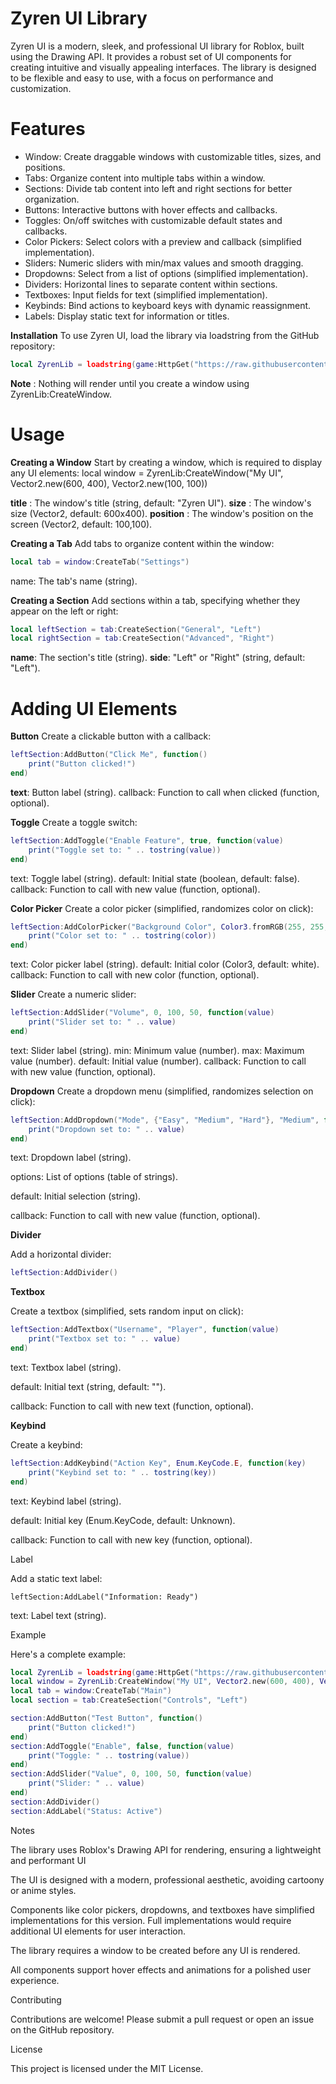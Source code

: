 # Zyren UI Library
Zyren UI is a modern, sleek, and professional UI library for Roblox, built using the Drawing API. It provides a robust set of UI components for creating intuitive and visually appealing interfaces. The library is designed to be flexible and easy to use, with a focus on performance and customization.
# Features

- Window: Create draggable windows with customizable titles, sizes, and positions.
- Tabs: Organize content into multiple tabs within a window.
- Sections: Divide tab content into left and right sections for better organization.
- Buttons: Interactive buttons with hover effects and callbacks.
- Toggles: On/off switches with customizable default states and callbacks.
- Color Pickers: Select colors with a preview and callback (simplified implementation).
- Sliders: Numeric sliders with min/max values and smooth dragging.
- Dropdowns: Select from a list of options (simplified implementation).
- Dividers: Horizontal lines to separate content within sections.
- Textboxes: Input fields for text (simplified implementation).
- Keybinds: Bind actions to keyboard keys with dynamic reassignment.
- Labels: Display static text for information or titles.

**Installation**
To use Zyren UI, load the library via loadstring from the GitHub repository:
```lua
local ZyrenLib = loadstring(game:HttpGet("https://raw.githubusercontent.com/SpxzyFire/Zyren-Lib/main/source.lua", true))()
```
**Note** : Nothing will render until you create a window using ZyrenLib:CreateWindow.
# Usage
**Creating a Window**
Start by creating a window, which is required to display any UI elements:
local window = ZyrenLib:CreateWindow("My UI", Vector2.new(600, 400), Vector2.new(100, 100))


**title** : The window's title (string, default: "Zyren UI").
**size** : The window's size (Vector2, default: 600x400).
**position** : The window's position on the screen (Vector2, default: 100,100).

**Creating a Tab**
Add tabs to organize content within the window:
```lua
local tab = window:CreateTab("Settings")
```
name: The tab's name (string).

**Creating a Section**
Add sections within a tab, specifying whether they appear on the left or right:
```lua
local leftSection = tab:CreateSection("General", "Left")
local rightSection = tab:CreateSection("Advanced", "Right")
```

**name**: The section's title (string).
**side**: "Left" or "Right" (string, default: "Left").

# Adding UI Elements
**Button**
Create a clickable button with a callback:
```lua
leftSection:AddButton("Click Me", function()
    print("Button clicked!")
end)
```

**text**: Button label (string).
callback: Function to call when clicked (function, optional).

**Toggle**
Create a toggle switch:
```lua
leftSection:AddToggle("Enable Feature", true, function(value)
    print("Toggle set to: " .. tostring(value))
end)
```

text: Toggle label (string).
default: Initial state (boolean, default: false).
callback: Function to call with new value (function, optional).

**Color Picker**
Create a color picker (simplified, randomizes color on click):
```lua
leftSection:AddColorPicker("Background Color", Color3.fromRGB(255, 255, 255), function(color)
    print("Color set to: " .. tostring(color))
end)
```

text: Color picker label (string).
default: Initial color (Color3, default: white).
callback: Function to call with new color (function, optional).

**Slider**
Create a numeric slider:
```lua
leftSection:AddSlider("Volume", 0, 100, 50, function(value)
    print("Slider set to: " .. value)
end)
```

text: Slider label (string).
min: Minimum value (number).
max: Maximum value (number).
default: Initial value (number).
callback: Function to call with new value (function, optional).

**Dropdown**
Create a dropdown menu (simplified, randomizes selection on click):
```lua
leftSection:AddDropdown("Mode", {"Easy", "Medium", "Hard"}, "Medium", function(value)
    print("Dropdown set to: " .. value)
end)
```
text: Dropdown label (string).

options: List of options (table of strings).

default: Initial selection (string).

callback: Function to call with new value (function, optional).

**Divider**

Add a horizontal divider:
```lua
leftSection:AddDivider()
```
**Textbox**

Create a textbox (simplified, sets random input on click):

```lua
leftSection:AddTextbox("Username", "Player", function(value)
    print("Textbox set to: " .. value)
end)
```

text: Textbox label (string).

default: Initial text (string, default: "").

callback: Function to call with new text (function, optional).

**Keybind**

Create a keybind:
```lua
leftSection:AddKeybind("Action Key", Enum.KeyCode.E, function(key)
    print("Keybind set to: " .. tostring(key))
end)
```




text: Keybind label (string).



default: Initial key (Enum.KeyCode, default: Unknown).



callback: Function to call with new key (function, optional).

Label

Add a static text label:
```
leftSection:AddLabel("Information: Ready")
```




text: Label text (string).

Example

Here's a complete example:
```lua
local ZyrenLib = loadstring(game:HttpGet("https://raw.githubusercontent.com/SpxzyFire/Zyren-Lib/main/source.lua", true))()
local window = ZyrenLib:CreateWindow("My UI", Vector2.new(600, 400), Vector2.new(100, 100))
local tab = window:CreateTab("Main")
local section = tab:CreateSection("Controls", "Left")

section:AddButton("Test Button", function()
    print("Button clicked!")
end)
section:AddToggle("Enable", false, function(value)
    print("Toggle: " .. tostring(value))
end)
section:AddSlider("Value", 0, 100, 50, function(value)
    print("Slider: " .. value)
end)
section:AddDivider()
section:AddLabel("Status: Active")
```
Notes

The library uses Roblox's Drawing API for rendering, ensuring a lightweight and performant UI

The UI is designed with a modern, professional aesthetic, avoiding cartoony or anime styles.

Components like color pickers, dropdowns, and textboxes have simplified implementations for this version. Full implementations would require additional UI elements for user interaction.

The library requires a window to be created before any UI is rendered.

All components support hover effects and animations for a polished user experience.

Contributing

Contributions are welcome! Please submit a pull request or open an issue on the GitHub repository.

License

This project is licensed under the MIT License.
